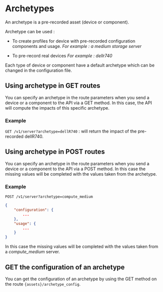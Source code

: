 # Archetypes

An archetype is a pre-recorded asset (device or component).

Archetype can be used :

* To create profiles for device with pre-recorded configuration components and usage. *For example : a medium storage server*

* To pre-record real devices *For example : dellr740*

Each type of device or component have a default archetype which can be changed in the configuration file.

## Using archetype in GET routes

You can specify an archetype in the route parameters when you send a device or a component to the API via a GET method. In this case, the API will compute the impacts of this specific archetype.

### Example

```GET /v1/server?archetype=dellR740``` : will return the impact of the pre-recorded dellR740.

## Using archetype in POST routes

You can specify an archetype in the route parameters when you send a device or a component to the API via a POST method. In this case the missing values will be completed with the values taken from the archetype.

### Example

```POST /v1/server?archetype=compute_medium```

```json
{
    "configuration": {
        ...
    },
    "usage": {
        ...
    }
}
```

In this case the missing values will be completed with the values taken from a *compute_medium* server.

## GET the configuration of an archetype

You can get the configuration of an archetype by using the GET method on the route ```{assets}/archetype_config```.